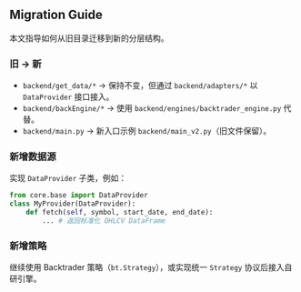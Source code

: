 ## Migration Guide

本文指导如何从旧目录迁移到新的分层结构。

### 旧 -> 新

- `backend/get_data/*` -> 保持不变，但通过 `backend/adapters/*` 以 `DataProvider` 接口接入。
- `backend/backEngine/*` -> 使用 `backend/engines/backtrader_engine.py` 代替。
- `backend/main.py` -> 新入口示例 `backend/main_v2.py`（旧文件保留）。

### 新增数据源

实现 `DataProvider` 子类，例如：

```python
from core.base import DataProvider
class MyProvider(DataProvider):
    def fetch(self, symbol, start_date, end_date):
        ... # 返回标准化 OHLCV DataFrame
```

### 新增策略

继续使用 Backtrader 策略（`bt.Strategy`），或实现统一 `Strategy` 协议后接入自研引擎。


